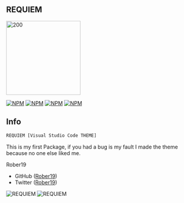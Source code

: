 ## REQUIEM 
<img src="https://image.ibb.co/dyQa55/public/logo.png" alt="200" width="200" style="">


[![NPM](https://img.shields.io/badge/rating-%E2%98%85%E2%98%85%E2%98%85%E2%98%85%E2%98%85-brightgreen.svg?style=flat-square)](https://github.com/Rober19/var-snippet)
[![NPM](https://img.shields.io/uptimerobot/status/m778918918-3e92c097147760ee39d02d36.svg?style=flat-square)](https://marketplace.visualstudio.com/items?itemName=rober19.requiem)
[![NPM](https://img.shields.io/badge/licence-MIT-brightgreen.svg?style=flat-square)](https://github.com/Rober19/var-snippet)
[![NPM](https://img.shields.io/badge/Downloads-+650-blue.svg?style=flat-square)](https://marketplace.visualstudio.com/items?itemName=rober19.requiem)



## Info
```sh
REQUIEM [Visual Studio Code THEME]
```
This is my first Package, if you had a bug is my fault
I made the theme because no one else liked me.

Rober19 
-   GitHub ([Rober19](https://github.com/Relaxboi))  
-   Twitter ([Rober19](https://twitter.com/relaxboi19)) 

![REQUIEM](https://image.ibb.co/g1yRCk/1.png)
![REQUIEM](https://image.ibb.co/g5V3sk/2.png)

